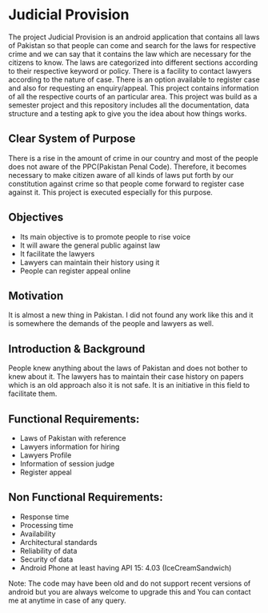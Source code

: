 # Judicial Provision

The project Judicial Provision is an android application that contains all laws of Pakistan so that people can come and search for the laws for respective crime and we can say that it contains the law which are necessary for the citizens to know. The laws are categorized into different sections according to their respective keyword or policy. There is a facility to contact lawyers according to the nature of case. There is an option available to register case and also for requesting an enquiry/appeal. This project contains information of all the respective courts of an particular area. This project was build as a semester project and this repository includes all the documentation, data structure and a testing apk to give you the idea about how things works. 

## Clear System of Purpose
There is a rise in the amount of crime in our country and most of the people does not aware of the PPC(Pakistan Penal Code). Therefore, it becomes necessary to make citizen aware of all kinds of laws put forth by our constitution against crime so that people come forward to register case against it. This project is executed especially for this purpose.

## Objectives
- Its main objective is to promote people to rise voice 
- It will aware the general public against law
- It facilitate the lawyers 
- Lawyers can maintain their history using it
- People can register appeal online 

## Motivation
It is almost a new thing in Pakistan. I did not found any work like this and it is somewhere the demands of the people and lawyers as well.

## Introduction & Background
People knew anything about the laws of Pakistan and does not bother to knew about it. The lawyers has to maintain their case history on papers which is an old approach also it is not safe. It is an initiative in this field to facilitate them.


## Functional Requirements:
- Laws of Pakistan with reference
- Lawyers information for hiring 
- Lawyers Profile 
- Information of session judge
- Register appeal

## Non Functional Requirements:
- Response time
- Processing time
- Availability
- Architectural standards
- Reliability of data
- Security of data 
- Android Phone at least having API 15: 4.03 (IceCreamSandwich)

Note: The code may have been old and do not support recent versions of android but you are always welcome to upgrade this and You can contact me at anytime in case of any query. 
